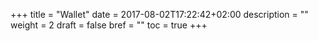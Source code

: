 +++
title = "Wallet"
date = 2017-08-02T17:22:42+02:00
description = ""
weight = 2
draft = false
bref = ""
toc = true
+++
